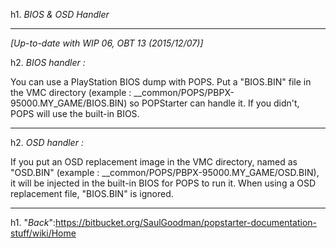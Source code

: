 h1. *BIOS & OSD Handler*


______________________________________________________________________________________________________________
_[Up-to-date with WIP 06, OBT 13 (2015/12/07)]_

h2. _BIOS handler :_ 


You can use a PlayStation BIOS dump with POPS. Put a "BIOS.BIN" file in the VMC directory (example : __common/POPS/PBPX-95000.MY_GAME/BIOS.BIN) so POPStarter can handle it.
If you didn't, POPS will use the built-in BIOS.



______________________________________________________________________________________________________________


h2. _OSD handler :_ 


If you put an OSD replacement image in the VMC directory, named as "OSD.BIN" (example : __common/POPS/PBPX-95000.MY_GAME/OSD.BIN), it will be injected in the built-in BIOS for POPS to run it.
When using a OSD replacement file, "BIOS.BIN" is ignored. 



______________________________________________________________________________________________________________

h1. "*Back*":https://bitbucket.org/SaulGoodman/popstarter-documentation-stuff/wiki/Home